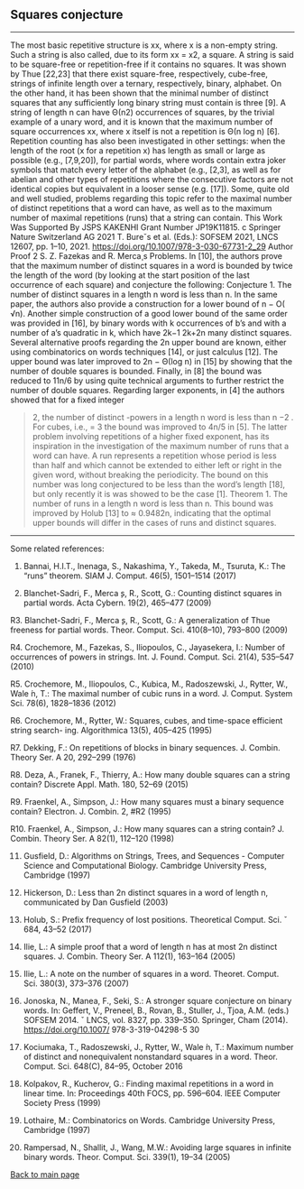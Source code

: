 ## Squares conjecture
___

The most basic repetitive structure is xx, where x is a non-empty string. Such
a string is also called, due to its form xx = x2, a square.
A string is said to be square-free or repetition-free if it contains no squares. It
was shown by Thue [22,23] that there exist square-free, respectively, cube-free,
strings of infinite length over a ternary, respectively, binary, alphabet. On the
other hand, it has been shown that the minimal number of distinct squares that
any sufficiently long binary string must contain is three [9].
A string of length n can have Θ(n2) occurrences of squares, by the trivial example of a unary word, and it is known that the maximum number of square occurrences xx, where x itself is not a repetition is Θ(n log n) [6]. Repetition counting
has also been investigated in other settings: when the length of the root (x for a repetition x) has length as small or large as possible (e.g., [7,9,20]), for partial words,
where words contain extra joker symbols that match every letter of the alphabet
(e.g., [2,3], as well as for abelian and other types of repetitions where the consecutive factors are not identical copies but equivalent in a looser sense (e.g. [17]).
Some, quite old and well studied, problems regarding this topic refer to the
maximal number of distinct repetitions that a word can have, as well as to the
maximum number of maximal repetitions (runs) that a string can contain.
This Work Was Supported By JSPS KAKENHI Grant Number JP19K11815.
c Springer Nature Switzerland AG 2021
T. Bureˇs et al. (Eds.): SOFSEM 2021, LNCS 12607, pp. 1–10, 2021.
https://doi.org/10.1007/978-3-030-67731-2_29
Author Proof
2 S. Z. Fazekas and R. Merca¸s
Problems. In [10], the authors prove that the maximum number of distinct
squares in a word is bounded by twice the length of the word (by looking at the
start position of the last occurrence of each square) and conjecture the following:
Conjecture 1. The number of distinct squares in a length n word is less than n.
In the same paper, the authors also provide a construction for a lower bound
of n − O(
√n). Another simple construction of a good lower bound of the same
order was provided in [16], by binary words with k occurrences of b’s and with
a number of a’s quadratic in k, which have 2k−1
2k+2n many distinct squares.
Several alternative proofs regarding the 2n upper bound are known, either
using combinatorics on words techniques [14], or just calculus [12]. The upper
bound was later improved to 2n − Θ(log n) in [15] by showing that the number
of double squares is bounded. Finally, in [8] the bound was reduced to 11n/6 by
using quite technical arguments to further restrict the number of double squares.
Regarding larger exponents, in [4] the authors showed that for a fixed integer
 > 2, the number of distinct -powers in a length n word is less than n
−2 . For
cubes, i.e.,  = 3 the bound was improved to 4n/5 in [5].
The latter problem involving repetitions of a higher fixed exponent, has its
inspiration in the investigation of the maximum number of runs that a word
can have. A run represents a repetition whose period is less than half and which
cannot be extended to either left or right in the given word, without breaking
the periodicity. The bound on this number was long conjectured to be less than
the word’s length [18], but only recently it is was showed to be the case [1].
Theorem 1. The number of runs in a length n word is less than n.
This bound was improved by Holub [13] to ≈ 0.9482n, indicating that the
optimal upper bounds will differ in the cases of runs and distinct squares.

___
Some related references:

1. Bannai, H.I.T., Inenaga, S., Nakashima, Y., Takeda, M., Tsuruta, K.: The “runs”
theorem. SIAM J. Comput. 46(5), 1501–1514 (2017)

1. Blanchet-Sadri, F., Merca ̧s, R., Scott, G.: Counting distinct squares in partial
words. Acta Cybern. 19(2), 465–477 (2009)

R3. Blanchet-Sadri, F., Merca ̧s, R., Scott, G.: A generalization of Thue freeness for
partial words. Theor. Comput. Sci. 410(8–10), 793–800 (2009)

R4. Crochemore, M., Fazekas, S., Iliopoulos, C., Jayasekera, I.: Number of occurrences
of powers in strings. Int. J. Found. Comput. Sci. 21(4), 535–547 (2010)

R5. Crochemore, M., Iliopoulos, C., Kubica, M., Radoszewski, J., Rytter, W., Wale ́n,
T.: The maximal number of cubic runs in a word. J. Comput. System Sci. 78(6),
1828–1836 (2012)

R6. Crochemore, M., Rytter, W.: Squares, cubes, and time-space efficient string search-
ing. Algorithmica 13(5), 405–425 (1995)

R7. Dekking, F.: On repetitions of blocks in binary sequences. J. Combin. Theory Ser.
A 20, 292–299 (1976)

R8. Deza, A., Franek, F., Thierry, A.: How many double squares can a string contain?
Discrete Appl. Math. 180, 52–69 (2015)

R9. Fraenkel, A., Simpson, J.: How many squares must a binary sequence contain?
Electron. J. Combin. 2, #R2 (1995)

R10. Fraenkel, A., Simpson, J.: How many squares can a string contain? J. Combin.
Theory Ser. A 82(1), 112–120 (1998)

11. Gusfield, D.: Algorithms on Strings, Trees, and Sequences - Computer Science and
Computational Biology. Cambridge University Press, Cambridge (1997)

12. Hickerson, D.: Less than 2n distinct squares in a word of length n, communicated
by Dan Gusfield (2003)

13. Holub, S.: Prefix frequency of lost positions. Theoretical Comput. Sci. ˇ 684, 43–52
(2017)

14. Ilie, L.: A simple proof that a word of length n has at most 2n distinct squares. J.
Combin. Theory Ser. A 112(1), 163–164 (2005)

15. Ilie, L.: A note on the number of squares in a word. Theoret. Comput. Sci. 380(3),
373–376 (2007)

16. Jonoska, N., Manea, F., Seki, S.: A stronger square conjecture on binary words. In:
Geffert, V., Preneel, B., Rovan, B., Stuller, J., Tjoa, A.M. (eds.) SOFSEM 2014. ˇ
LNCS, vol. 8327, pp. 339–350. Springer, Cham (2014). https://doi.org/10.1007/
978-3-319-04298-5 30

17. Kociumaka, T., Radoszewski, J., Rytter, W., Wale ́n, T.: Maximum number of
distinct and nonequivalent nonstandard squares in a word. Theor. Comput. Sci.
648(C), 84–95, October 2016

18. Kolpakov, R., Kucherov, G.: Finding maximal repetitions in a word in linear time.
In: Proceedings 40th FOCS, pp. 596–604. IEEE Computer Society Press (1999)

19. Lothaire, M.: Combinatorics on Words. Cambridge University Press, Cambridge
(1997)

20. Rampersad, N., Shallit, J., Wang, M.W.: Avoiding large squares in infinite binary
words. Theor. Comput. Sci. 339(1), 19–34 (2005)


[Back to main page](https://github.com/szfazekas/szfazekas)
